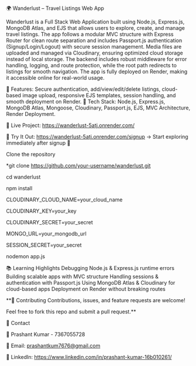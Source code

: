🌍 Wanderlust – Travel Listings Web App

Wanderlust is a Full Stack Web Application built using Node.js, Express.js, MongoDB Atlas, and EJS that allows users to explore, create, and manage travel listings.
The app follows a modular MVC structure with Express Router for clean route separation and includes Passport.js authentication (Signup/Login/Logout) with secure session management.
Media files are uploaded and managed via Cloudinary, ensuring optimized cloud storage instead of local storage. The backend includes robust middleware for error handling, logging, and route protection, while the root path redirects to listings for smooth navigation.
The app is fully deployed on Render, making it accessible online for real-world usage.

🔹 Features: Secure authentication, add/view/edit/delete listings, cloud-based image upload, responsive EJS templates, session handling, and smooth deployment on Render.
🔹 Tech Stack: Node.js, Express.js, MongoDB Atlas, Mongoose, Cloudinary, Passport.js, EJS, MVC Architecture, Render Deployment.

🔹 Live Project: https://wanderlust-5atj.onrender.com/

🔹 Try It Out: https://wanderlust-5atj.onrender.com/signup
 → Start exploring immediately after signup 🚀


 Clone the repository  
   
*git clone https://github.com/your-username/wanderlust.git

cd wanderlust

npm install

CLOUDINARY_CLOUD_NAME=your_cloud_name

CLOUDINARY_KEY=your_key

CLOUDINARY_SECRET=your_secret

MONGO_URL=your_mongodb_url

SESSION_SECRET=your_secret

nodemon app.js


📚 Learning Highlights
Debugging Node.js & Express.js runtime errors
Building scalable apps with MVC structure
Handling sessions & authentication with Passport.js
Using MongoDB Atlas & Cloudinary for cloud-based apps
Deployment on Render without breaking routes


**🤝 Contributing
Contributions, issues, and feature requests are welcome!

Feel free to fork this repo and submit a pull request.**


📩 Contact

👤 Prashant Kumar - 7367055728

📧 Email: prashantkum7676@gmail.com

💼 LinkedIn: https://www.linkedin.com/in/prashant-kumar-16b010261/


